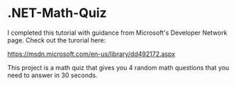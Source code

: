 # .NET-Math-Quiz

I completed this tutorial with guidance from Microsoft's Developer Network page. Check out the turorial here:

https://msdn.microsoft.com/en-us/library/dd492172.aspx

This project is a math quiz that gives you 4 random math questions that you need to answer in 30 seconds.
